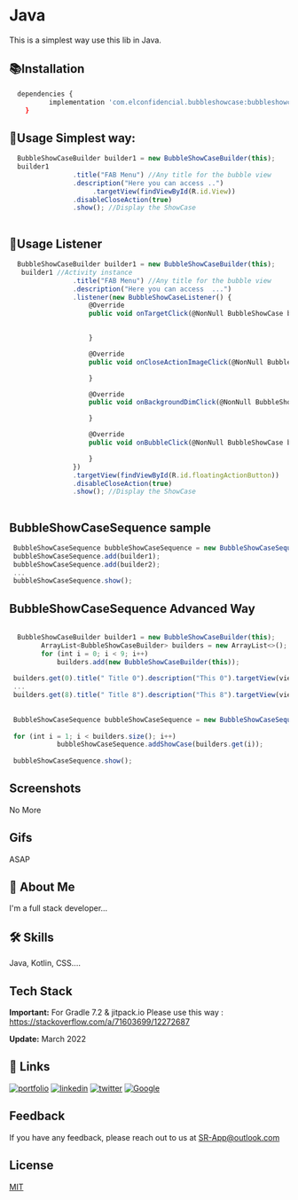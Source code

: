 
# Java 

This is a simplest way use this lib in Java.

## 📚Installation


```bash
  dependencies {
	      implementation 'com.elconfidencial.bubbleshowcase:bubbleshowcase:LATEST_VERSION'
	}
```
    
## 🧰Usage Simplest way:

```javascript
  BubbleShowCaseBuilder builder1 = new BubbleShowCaseBuilder(this);
  builder1  
                .title("FAB Menu") //Any title for the bubble view
                .description("Here you can access ..")
  					 .targetView(findViewById(R.id.View))
                .disableCloseAction(true)
                .show(); //Display the ShowCase
	        
```
## 🧰Usage Listener

```javascript
  BubbleShowCaseBuilder builder1 = new BubbleShowCaseBuilder(this);
   builder1 //Activity instance
                .title("FAB Menu") //Any title for the bubble view
                .description("Here you can access  ...")
                .listener(new BubbleShowCaseListener() {
                    @Override
                    public void onTargetClick(@NonNull BubbleShowCase bubbleShowCase) {
                       

                    }

                    @Override
                    public void onCloseActionImageClick(@NonNull BubbleShowCase bubbleShowCase) {

                    }

                    @Override
                    public void onBackgroundDimClick(@NonNull BubbleShowCase bubbleShowCase) {

                    }

                    @Override
                    public void onBubbleClick(@NonNull BubbleShowCase bubbleShowCase) {

                    }
                })
                .targetView(findViewById(R.id.floatingActionButton))
                .disableCloseAction(true)
                .show(); //Display the ShowCase
	        
```
## BubbleShowCaseSequence sample
``` javascript
 BubbleShowCaseSequence bubbleShowCaseSequence = new BubbleShowCaseSequence();
 bubbleShowCaseSequence.add(builder1);
 bubbleShowCaseSequence.add(builder2);
 ...
 bubbleShowCaseSequence.show();
 ```
## BubbleShowCaseSequence Advanced Way
``` javascript
 
  BubbleShowCaseBuilder builder1 = new BubbleShowCaseBuilder(this);
        ArrayList<BubbleShowCaseBuilder> builders = new ArrayList<>();
        for (int i = 0; i < 9; i++)
            builders.add(new BubbleShowCaseBuilder(this));
 
 builders.get(0).title(" Title 0").description("This 0").targetView(view0);
 ...
 builders.get(8).title(" Title 8").description("This 8").targetView(view8);
 
 
 BubbleShowCaseSequence bubbleShowCaseSequence = new BubbleShowCaseSequence();
 
 for (int i = 1; i < builders.size(); i++)
            bubbleShowCaseSequence.addShowCase(builders.get(i));
 
 bubbleShowCaseSequence.show();
 ```
## Screenshots
No More

## Gifs
 ASAP

## 🚀 About Me
I'm a full stack developer...


## 🛠 Skills
Java, Kotlin, CSS....


## Tech Stack

**Important:** For Gradle 7.2 & jitpack.io Please use this way : https://stackoverflow.com/a/71603699/12272687

**Update:** March 2022


## 🔗 Links
[![portfolio](https://img.shields.io/badge/my_portfolio-000?style=for-the-badge&logo=ko-fi&logoColor=white)](https://github.com/Mori-hub)
[![linkedin](https://img.shields.io/badge/linkedin-0A66C2?style=for-the-badge&logo=linkedin&logoColor=white)](https://www.linkedin.com/)
[![twitter](https://img.shields.io/badge/twitter-1DA1F2?style=for-the-badge&logo=twitter&logoColor=white)](https://twitter.com/)
[![Google](https://img.shields.io/badge/My%20Apps-Google%20Play%20Store-green?style=for-the-badge&logo=googleplay)](https://play.google.com/store/search?q=pub:Smart%20rabit&c=apps)

## Feedback

If you have any feedback, please reach out to us at SR-App@outlook.com


## License

[MIT](https://choosealicense.com/licenses/mit/)

